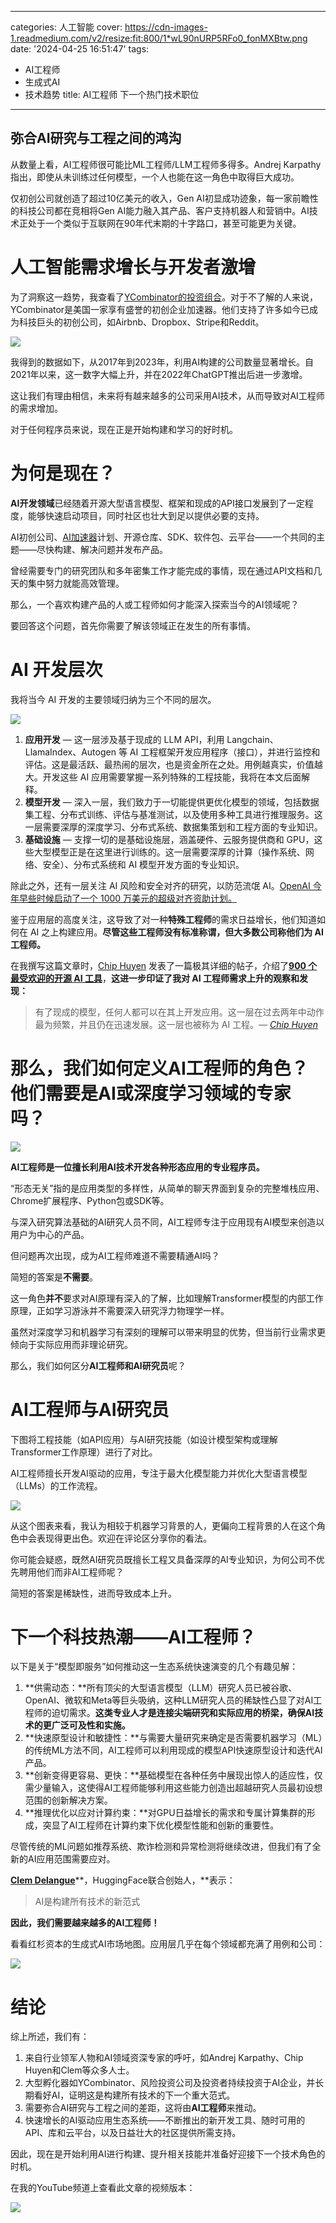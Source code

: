
---
categories: 人工智能
cover: https://cdn-images-1.readmedium.com/v2/resize:fit:800/1*wL90nURP5RFo0_fonMXBtw.png
date: '2024-04-25 16:51:47'
tags:
  - AI工程师
  - 生成式AI
  - 技术趋势
title: AI工程师  下一个热门技术职位

---


## 弥合AI研究与工程之间的鸿沟



从数量上看，AI工程师很可能比ML工程师/LLM工程师多得多。Andrej Karpathy指出，即使从未训练过任何模型，一个人也能在这一角色中取得巨大成功。

仅初创公司就创造了超过10亿美元的收入，Gen AI初显成功迹象，每一家前瞻性的科技公司都在竞相将Gen AI能力融入其产品、客户支持机器人和营销中。AI技术正处于一个类似于互联网在90年代末期的十字路口，甚至可能更为关键。

# 人工智能需求增长与开发者激增

为了洞察这一趋势，我查看了[YCombinator的投资组合](https://www.ycombinator.com/companies?batch=S20&batch=W20&tags=Artificial%20Intelligence&tags=AI&tags=Generative%20AI&tags=AI%20Assistant&tags=AI-Enhanced%20Learning)。对于不了解的人来说，YCombinator是美国一家享有盛誉的初创企业加速器。他们支持了许多如今已成为科技巨头的初创公司，如Airbnb、Dropbox、Stripe和Reddit。

![](https://cdn-images-1.readmedium.com/v2/resize:fit:800/1*aIAKrJigFZVtYiYwu7bD9A.png)

我得到的数据如下，从2017年到2023年，利用AI构建的公司数量显著增长。自2021年以来，这一数字大幅上升，并在2022年ChatGPT推出后进一步激增。

这让我们有理由相信，未来将有越来越多的公司采用AI技术，从而导致对AI工程师的需求增加。

对于任何程序员来说，现在正是开始构建和学习的好时机。

# 为何是现在？

**AI开发领域**已经随着开源大型语言模型、框架和现成的API接口发展到了一定程度，能够快速启动项目，同时社区也壮大到足以提供必要的支持。

AI初创公司、[AI加速器](https://aigrant.org/)计划、开源仓库、SDK、软件包、云平台——一个共同的主题——尽快构建、解决问题并发布产品。

曾经需要专门的研究团队和多年密集工作才能完成的事情，现在通过API文档和几天的集中努力就能高效管理。

那么，一个喜欢构建产品的人或工程师如何才能深入探索当今的AI领域呢？

要回答这个问题，首先你需要了解该领域正在发生的所有事情。

# AI 开发层次

我将当今 AI 开发的主要领域归纳为三个不同的层次。

![](https://cdn-images-1.readmedium.com/v2/resize:fit:800/0*p-EYGSdNNdQct_Y3.png)

1. **应用开发** — 这一层涉及基于现成的 LLM API，利用 Langchain、LlamaIndex、Autogen 等 AI 工程框架开发应用程序（接口），并进行监控和评估。这是最活跃、最热闹的层次，也是资金所在之处。用例越真实，价值越大。开发这些 AI 应用需要掌握一系列特殊的工程技能，我将在本文后面解释。
2. **模型开发** — 深入一层，我们致力于一切能提供更优化模型的领域，包括数据集工程、分布式训练、评估与基准测试，以及使用多种工具进行推理服务。这一层需要深厚的深度学习、分布式系统、数据集策划和工程方面的专业知识。
3. **基础设施** — 支撑一切的是基础设施层，涵盖硬件、云服务提供商和 GPU，这些大型模型正是在这里进行训练的。这一层需要深厚的计算（操作系统、网络、安全）、分布式系统和 AI 模型开发方面的专业知识。

除此之外，还有一层关注 AI 风险和安全对齐的研究，以防范流氓 AI。[OpenAI 今年早些时候启动了一个 1000 万美元的超级对齐资助计划。](https://openai.com/blog/superalignment-fast-grants)

鉴于应用层的高度关注，这导致了对一种**特殊工程师**的需求日益增长，他们知道如何在 AI 之上构建应用。**尽管这些工程师没有标准称谓，但大多数公司称他们为 AI 工程师。**

在我撰写这篇文章时，[Chip Huyen](https://huyenchip.com/) 发表了一篇极其详细的帖子，介绍了[**900 个最受欢迎的开源 AI 工具**](https://huyenchip.com/2024/03/14/ai-oss.html)，**这进一步印证了我对 AI 工程师需求上升的观察和发现：**

> 有了现成的模型，任何人都可以在其上开发应用。这一层在过去两年中动作最为频繁，并且仍在迅速发展。这一层也被称为 AI 工程。*— [Chip Huyen](https://huyenchip.com/2024/03/14/ai-oss.html)*

# 那么，我们如何定义AI工程师的角色？他们需要是AI或深度学习领域的专家吗？

![](https://cdn-images-1.readmedium.com/v2/resize:fit:800/0*vv5Cu_5TWjVs8PuU.jpeg)

**AI工程师是一位擅长利用AI技术开发各种形态应用的专业程序员。**

“形态无关”指的是应用类型的多样性，从简单的聊天界面到复杂的完整堆栈应用、Chrome扩展程序、Python包或SDK等。

与深入研究算法基础的AI研究人员不同，AI工程师专注于应用现有AI模型来创造以用户为中心的产品。

但问题再次出现，成为AI工程师难道不需要精通AI吗？

简短的答案是**不需要**。

这一角色**并不**要求对AI原理有深入的了解，比如理解Transformer模型的内部工作原理，正如学习游泳并不需要深入研究浮力物理学一样。

虽然对深度学习和机器学习有深刻的理解可以带来明显的优势，但当前行业需求更倾向于实际应用而非理论研究。

那么，我们如何区分**AI工程师和AI研究员**呢？

# AI工程师与AI研究员

下图将工程技能（如API应用）与AI研究技能（如设计模型架构或理解Transformer工作原理）进行了对比。

AI工程师擅长开发AI驱动的应用，专注于最大化模型能力并优化大型语言模型（LLMs）的工作流程。

![](https://cdn-images-1.readmedium.com/v2/resize:fit:800/1*UzvqpblTIcm8rVchVmrQ1A.png)

从这个图表来看，我认为相较于机器学习背景的人，更偏向工程背景的人在这个角色中会表现得更出色。欢迎在评论区分享你的看法。

你可能会疑惑，既然AI研究员既擅长工程又具备深厚的AI专业知识，为何公司不优先聘用他们而非AI工程师呢？

简短的答案是稀缺性，进而导致成本上升。

# 下一个科技热潮——AI工程师？

以下是关于“模型即服务”如何推动这一生态系统快速演变的几个有趣见解：

1. **供需动态：**所有顶尖的大型语言模型（LLM）研究人员已被谷歌、OpenAI、微软和Meta等巨头吸纳，这种LLM研究人员的稀缺性凸显了对AI工程师的迫切需求。**这类专业人才是连接尖端研究和实际应用的桥梁，确保AI技术的更广泛可及性和实施。**
2. **快速原型设计和敏捷性：**与需要大量研究来确定是否需要机器学习（ML）的传统ML方法不同，AI工程师可以利用现成的模型API快速原型设计和迭代AI产品。
3. **创新变得更容易、更快：**基础模型在各种任务中展现出惊人的适应性，仅需少量输入，这使得AI工程师能够利用这些能力创造出超越研究人员最初设想范围的创新解决方案。
4. **推理优化以应对计算约束：**对GPU日益增长的需求和专属计算集群的形成，突显了AI工程师在计算约束下优化模型性能和创新的重要性。

尽管传统的ML问题如推荐系统、欺诈检测和异常检测将继续改进，但我们有了全新的AI应用范围需要应对。

[**Clem Delangue**](https://www.sequoiacap.com/article/clem-delangue-spotlight/)**，HuggingFace联合创始人，**表示：

> AI是构建所有技术的新范式

**因此，我们需要越来越多的AI工程师！**

看看红杉资本的生成式AI市场地图。应用层几乎在每个领域都充满了用例和公司：

![](https://cdn-images-1.readmedium.com/v2/resize:fit:800/0*TymTbxEZXtjN_oxo.png)

# 结论

综上所述，我们有：

1. 来自行业领军人物和AI领域资深专家的呼吁，如Andrej Karpathy、Chip Huyen和Clem等众多人士。
2. 大型孵化器如YCombinator、风险投资公司及投资者持续投资于AI企业，并长期看好AI，证明这是构建所有技术的下一个重大范式。
3. 需要弥合AI研究与工程之间的差距，这将由**AI工程师**来推动。
4. 快速增长的AI驱动应用生态系统——不断推出的新开发工具、随时可用的API、库和云平台，以及日益壮大的社区提供所需支持。

因此，现在是开始利用AI进行构建、提升相关技能并准备好迎接下一个技术角色的时机。

在我的YouTube频道上查看此文章的视频版本：

![](http://placehold.it/16x9)
